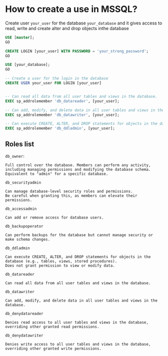 # How to create a use in MSSQL?

Create user ``your_user`` for the database ``your_database`` and it gives access to read, write and create alter and drop objects inthe database

```sql
USE [master];
GO

CREATE LOGIN [your_user] WITH PASSWORD = 'your_strong_password';
GO

USE [your_database];
GO

-- Create a user for the login in the database
CREATE USER your_user FOR LOGIN [your_user]


-- Can read all data from all user tables and views in the database.
EXEC sp_addrolemember 'db_datareader', [your_user];

-- Can add, modify, and delete data in all user tables and views in the database.
EXEC sp_addrolemember 'db_datawriter', [your_user];

-- Can execute CREATE, ALTER, and DROP statements for objects in the database (e.g., tables, views, stored procedures). // Does not grant permission to view or modify data.
EXEC sp_addrolemember 'db_ddladmin', [your_user];
```


## Roles list 

``db_owner``:

    Full control over the database. Members can perform any activity, including managing permissions and modifying the database schema.
    Equivalent to "admin" for a specific database.

``db_securityadmin``

    Can manage database-level security roles and permissions.
    Be careful when granting this, as members can elevate their permissions.

``db_accessadmin``

    Can add or remove access for database users.

``db_backupoperator``

    Can perform backups for the database but cannot manage security or make schema changes.

``db_ddladmin``

    Can execute CREATE, ALTER, and DROP statements for objects in the database (e.g., tables, views, stored procedures).
    Does not grant permission to view or modify data.

``db_datareader``

    Can read all data from all user tables and views in the database.

``db_datawriter``

    Can add, modify, and delete data in all user tables and views in the database.

``db_denydatareader``

    Denies read access to all user tables and views in the database, overriding other granted read permissions.

``db_denydatawriter``

    Denies write access to all user tables and views in the database, overriding other granted write permissions.